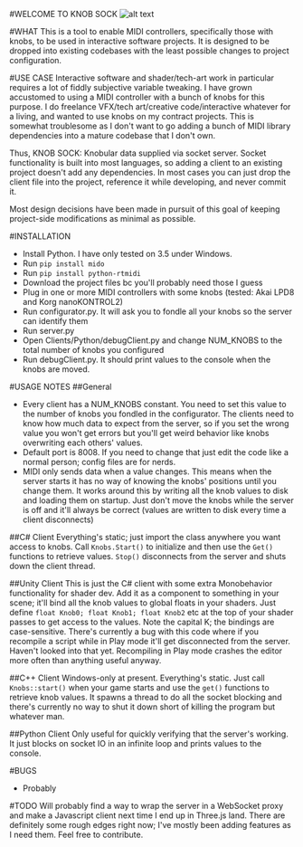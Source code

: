 #WELCOME TO KNOB SOCK
![alt text](http://i.imgur.com/JjJJPkB.jpg "The picture for one konbs")

#WHAT
This is a tool to enable MIDI controllers, specifically those with knobs, to be used in interactive software projects.
It is designed to be dropped into existing codebases with the least possible changes to project configuration.

#USE CASE
Interactive software and shader/tech-art work in particular requires a lot of fiddly subjective variable tweaking.
I have grown accustomed to using a MIDI controller with a bunch of knobs for this purpose.
I do freelance VFX/tech art/creative code/interactive whatever for a living, and wanted to use knobs on my contract projects.
This is somewhat troublesome as I don't want to go adding a bunch of MIDI library dependencies into a mature codebase that I don't own.

Thus, KNOB SOCK: Knobular data supplied via socket server. Socket functionality is built into most languages, so adding a client to an existing project doesn't add any dependencies. In most cases you can just drop the client file into the project, reference it while developing, and never commit it.

Most design decisions have been made in pursuit of this goal of keeping project-side modifications as minimal as possible.


#INSTALLATION
* Install Python. I have only tested on 3.5 under Windows.
* Run `pip install mido`
* Run `pip install python-rtmidi`
* Download the project files bc you'll probably need those I guess
* Plug in one or more MIDI controllers with some knobs (tested: Akai LPD8 and Korg nanoKONTROL2)
* Run configurator.py. It will ask you to fondle all your knobs so the server can identify them
* Run server.py
* Open Clients/Python/debugClient.py and change NUM_KNOBS to the total number of knobs you configured
* Run debugClient.py. It should print values to the console when the knobs are moved.


#USAGE NOTES
##General
* Every client has a NUM_KNOBS constant. You need to set this value to the number of knobs you fondled in the configurator. The clients need to know how much data to expect from the server, so if you set the wrong value you won't get errors but you'll get weird behavior like knobs overwriting each others' values.
* Default port is 8008. If you need to change that just edit the code like a normal person; config files are for nerds.
* MIDI only sends data when a value changes. This means when the server starts it has no way of knowing the knobs' positions until you change them. It works around this by writing all the knob values to disk and loading them on startup. Just don't move the knobs while the server is off and it'll always be correct (values are written to disk every time a client disconnects)

##C# Client
Everything's static; just import the class anywhere you want access to knobs. Call `Knobs.Start()` to initialize and then use the `Get()` functions to retrieve values. `Stop()` disconnects from the server and shuts down the client thread.

##Unity Client
This is just the C# client with some extra Monobehavior functionality for shader dev. Add it as a component to something in your scene; it'll bind all the knob values to global floats in your shaders. Just define `float Knob0; float Knob1; float Knob2` etc at the top of your shader passes to get access to the values. Note the capital K; the bindings are case-sensitive.
There's currently a bug with this code where if you recompile a script while in Play mode it'll get disconnected from the server. Haven't looked into that yet. Recompiling in Play mode crashes the editor more often than anything useful anyway.

##C++ Client
Windows-only at present. Everything's static. Just call `Knobs::start()` when your game starts and use the `get()` functions to retrieve knob values. It spawns a thread to do all the socket blocking and there's currently no way to shut it down short of killing the program but whatever man.

##Python Client
Only useful for quickly verifying that the server's working. It just blocks on socket IO in an infinite loop and prints values to the console.


#BUGS
* Probably


#TODO
Will probably find a way to wrap the server in a WebSocket proxy and make a Javascript client next time I end up in Three.js land.
There are definitely some rough edges right now; I've mostly been adding features as I need them. Feel free to contribute.